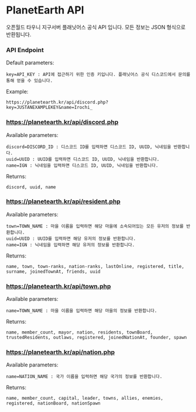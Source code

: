 # PlanetEarth API
오픈월드 타우니 지구서버 플래닛어스 공식 API 입니다. 모든 정보는 JSON 형식으로 반환됩니다.

### API Endpoint
Default parameters:
```
key=API_KEY : API에 접근하기 위한 인증 키입니다. 플래닛어스 공식 디스코드에서 문의를 통해 얻을 수 있습니다.
```

Example:
```
https://planetearth.kr/api/discord.php?key=JUSTANEXAMPLEKEY&name=Irochi_
```

### https://planetearth.kr/api/discord.php

Available parameters:
```
discord=DISCORD_ID : 디스코드 ID를 입력하면 디스코드 ID, UUID, 닉네임을 반환합니다.
uuid=UUID : UUID를 입력하면 디스코드 ID, UUID, 닉네임을 반환합니다.
name=IGN : 닉네임을 입력하면 디스코드 ID, UUID, 닉네임을 반환합니다.
```

Returns:
```
discord, uuid, name
```

### https://planetearth.kr/api/resident.php

Available parameters:
```
town=TOWN_NAME : 마을 이름을 입력하면 해당 마을에 소속되어있는 모든 유저의 정보를 반환합니다.
uuid=UUID : UUID를 입력하면 해당 유저의 정보를 반환합니다.
name=IGN : 닉네임을 입력하면 해당 유저의 정보를 반환합니다.
```

Returns:
```
name, town, town-ranks, nation-ranks, lastOnline, registered, title, surname, joinedTownAt, friends, uuid
```

### https://planetearth.kr/api/town.php

Available parameters:
```
name=TOWN_NAME : 마을 이름을 입력하면 해당 마을의 정보를 반환합니다.
```

Returns:
```
name, member_count, mayor, nation, residents, townBoard, trustedResidents, outlaws, registered, joinedNationAt, founder, spawn
```

### https://planetearth.kr/api/nation.php

Available parameters:
```
name=NATION_NAME : 국가 이름을 입력하면 해당 국가의 정보를 반환합니다.
```

Returns:
```
name, member_count, capital, leader, towns, allies, enemies, registered, nationBoard, nationSpawn
```
